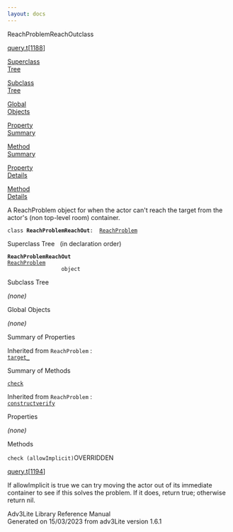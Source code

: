 ```yaml
---
layout: docs
---
```

<span class="title">ReachProblemReachOut</span><span class="type">class</span>

[query.t](../file/query.t.html)\[[1188](../source/query.t.html#1188)\]

[Superclass  
Tree](#_SuperClassTree_)

[Subclass  
Tree](#_SubClassTree_)

[Global  
Objects](#_ObjectSummary_)

[Property  
Summary](#_PropSummary_)

[Method  
Summary](#_MethodSummary_)

[Property  
Details](#_Properties_)

[Method  
Details](#_Methods_)



A ReachProblem object for when the actor can't reach the target from the
actor's (non top-level room) container.

`class `**`ReachProblemReachOut`**` :   `[`ReachProblem`](../object/ReachProblem.html)



<span id="_SuperClassTree_"></span>



<span class="hdln">Superclass Tree</span>   (in declaration order)



**`ReachProblemReachOut`**  
[`ReachProblem`](../object/ReachProblem.html)  
`                 object`  
<span id="_SubClassTree_"></span>



<span class="hdln">Subclass Tree</span>  



*(none)* <span id="_ObjectSummary_"></span>



<span class="hdln">Global Objects</span>  



*(none)* <span id="_PropSummary_"></span>



<span class="hdln">Summary of Properties</span>  





Inherited from `ReachProblem` :  
[`target_`](../object/ReachProblem.html#target_)

<span id="_MethodSummary_"></span>



<span class="hdln">Summary of Methods</span>  



[`check`](#check)

Inherited from `ReachProblem` :  
[`construct`](../object/ReachProblem.html#construct)[`verify`](../object/ReachProblem.html#verify)

<span id="_Properties_"></span>



<span class="hdln">Properties</span>  



*(none)* <span id="_Methods_"></span>



<span class="hdln">Methods</span>  



<span id="check"></span>

`check (allowImplicit)`<span class="rem">OVERRIDDEN</span>

[query.t](../file/query.t.html)\[[1194](../source/query.t.html#1194)\]



If allowImplicit is true we can try moving the actor out of its
immediate container to see if this solves the problem. If it does,
return true; otherwise return nil.





Adv3Lite Library Reference Manual  
Generated on 15/03/2023 from adv3Lite version 1.6.1


